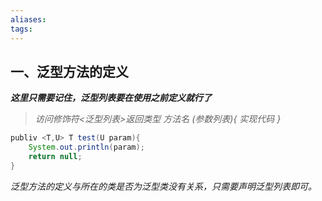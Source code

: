 ```yaml
---
aliases: 
tags: 
---
```


## 一、泛型方法的定义

_**这里只需要记住，泛型列表要在使用之前定义就行了**_

> _访问修饰符<泛型列表>返回类型 方法名 (参数列表){ 实现代码 }_

```java
publiv <T,U> T test(U param){
	System.out.println(param);
	return null;
}
```

_泛型方法的定义与所在的类是否为泛型类没有关系，只需要声明泛型列表即可。_
